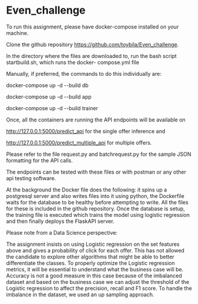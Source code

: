 # Even_challenge
To run this assignment, please have docker-compose installed on your machine.

Clone the github repository https://github.com/toybila/Even_challenge.

In the directory where the files are downloaded to, run the bash script startbuild.sh, which runs the docker-
compose.yml file

Manually, if preferred, the commands to do this individually are:

docker-compose up -d --build db

docker-compose up -d --build app

docker-compose up -d --build trainer

Once, all the containers are running the API endpoints will be available on

http://127.0.0.1:5000/predict_api for the single offer inference and

http://127.0.0.1:5000/predict_multiple_api for multiple offers.

Please refer to the file request.py and batchrequest.py for the sample JSON formatting for the API
calls.

The endpoints can be tested with these files or with postman or any other api testing
software.

At the background the Docker file does the following: it spins up a postgresql server and also writes files
into it using python, the Dockerfile waits for the database to be healthy before attempting to write.
All the files for these is included in the github repository.
Once the database is setup, the training file is executed which trains the model using logistic regression
and then finally deploys the FlaskAPI server.

Please note from a Data Science perspective:

The assignment insists on using Logistic regression on the set features above and gives a probability of
click for each offer. This has not allowed the candidate to explore other algorithms that might be able to
better differentiate the classes. To properly optimize the Logistic regression metrics, it will be essential to
understand what the business case will be. Accuracy is not a good measure in this case because of the
imbalanced dataset and based on the business case we can adjust the threshold of the Logistic
regression to affect the precision, recall and F1 score. To handle the imbalance in the dataset, we used
an up sampling approach.
